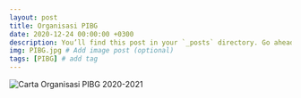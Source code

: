 ```yaml
---
layout: post
title: Organisasi PIBG
date: 2020-12-24 00:00:00 +0300
description: You’ll find this post in your `_posts` directory. Go ahead and edit it and re-build the site to see your changes. # Add post description (optional)
img: PIBG.jpg # Add image post (optional)
tags: [PIBG] # add tag
---
```


![Carta Organisasi PIBG 2020-2021]({{site.baseurl}}/assets/img/carta-PIBG.png)